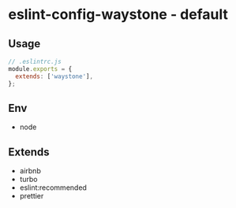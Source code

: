 # eslint-config-waystone - default

## Usage

```js
// .eslintrc.js
module.exports = {
  extends: ['waystone'],
};
```

## Env

- node

## Extends

- airbnb
- turbo
- eslint:recommended
- prettier
